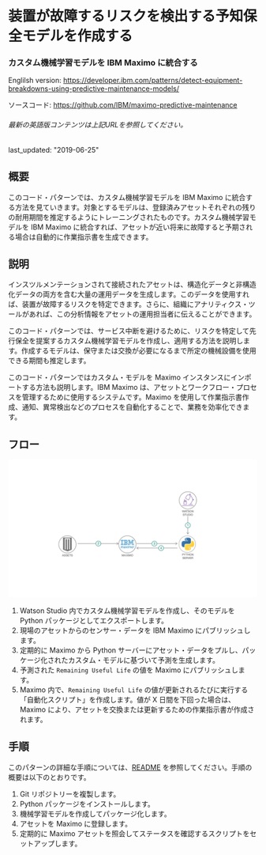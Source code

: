 #	装置が故障するリスクを検出する予知保全モデルを作成する
### カスタム機械学習モデルを IBM Maximo に統合する

Englilsh version: https://developer.ibm.com/patterns/detect-equipment-breakdowns-using-predictive-maintenance-models/

ソースコード: https://github.com/IBM/maximo-predictive-maintenance

###### 最新の英語版コンテンツは上記URLを参照してください。
last_updated:		"2019-06-25"

## 概要

このコード・パターンでは、カスタム機械学習モデルを IBM Maximo に統合する方法を見ていきます。対象とするモデルは、登録済みアセットそれぞれの残りの耐用期間を推定するようにトレーニングされたものです。カスタム機械学習モデルを IBM Maximo に統合すれば、アセットが近い将来に故障すると予期される場合は自動的に作業指示書を生成できます。

## 説明

インスツルメンテーションされて接続されたアセットは、構造化データと非構造化データの両方を含む大量の運用データを生成します。このデータを使用すれば、装置が故障するリスクを特定できます。さらに、組織にアナリティクス・ツールがあれば、この分析情報をアセットの運用担当者に伝えることができます。

このコード・パターンでは、サービス中断を避けるために、リスクを特定して先行保全を提案するカスタム機械学習モデルを作成し、適用する方法を説明します。作成するモデルは、保守または交換が必要になるまで所定の機械設備を使用できる期間も推定します。

このコード・パターンではカスタム・モデルを Maximo インスタンスにインポートする方法も説明します。IBM Maximo は、アセットとワークフロー・プロセスを管理するために使用するシステムです。Maximo を使用して作業指示書作成、通知、異常検出などのプロセスを自動化することで、業務を効率化できます。

## フロー

![Maximo を使用した機械学習モデルの実装を示すアーキテクチャー図](./images/maximo-mlmodel.png)

1.  Watson Studio 内でカスタム機械学習モデルを作成し、そのモデルを Python パッケージとしてエクスポートします。
2.  現場のアセットからのセンサー・データを IBM Maximo にパブリッシュします。
3.  定期的に Maximo から Python サーバーにアセット・データをプルし、パッケージ化されたカスタム・モデルに基づいて予測を生成します。
4.  予測された `Remaining Useful Life` の値を Maximo にパブリッシュします。
5.  Maximo 内で、`Remaining Useful Life` の値が更新されるたびに実行する「自動化スクリプト」を作成します。値が X 日間を下回った場合は、Maximo により、アセットを交換または更新するための作業指示書が作成されます。

## 手順

このパターンの詳細な手順については、[README](https://github.com/IBM/maximo-predictive-maintenance/blob/master/README.md) を参照してください。手順の概要は以下のとおりです。

1.  Git リポジトリーを複製します。
2.  Python パッケージをインストールします。
3.  機械学習モデルを作成してパッケージ化します。
4.  アセットを Maximo に登録します。
5.  定期的に Maximo アセットを照会してステータスを確認するスクリプトをセットアップします。
